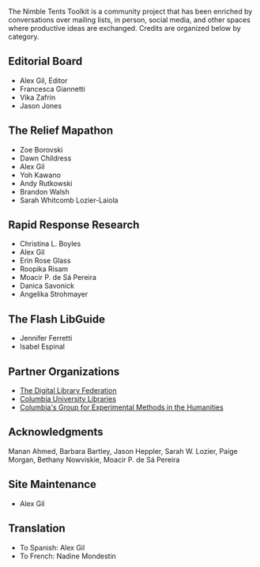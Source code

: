 The Nimble Tents Toolkit is a community project that has been enriched by conversations over mailing lists, in person, social media, and other spaces where productive ideas are exchanged. Credits are organized below by category.

## Editorial Board

- Alex Gil, Editor
- Francesca Giannetti
- Vika Zafrin
- Jason Jones

## The Relief Mapathon

- Zoe Borovski
- Dawn Childress
- Alex Gil
- Yoh Kawano
- Andy Rutkowski
- Brandon Walsh
- Sarah Whitcomb Lozier-Laiola

## Rapid Response Research

- Christina L. Boyles
- Alex Gil
- Erin Rose Glass
- Roopika Risam
- Moacir P. de Sá Pereira
- Danica Savonick
- Angelika Strohmayer

## The Flash LibGuide

- Jennifer Ferretti
- Isabel Espinal


## Partner Organizations

- [The Digital Library Federation](https://www.diglib.org/)
- [Columbia University Libraries](http://library.columbia.edu/services/digital-scholarship.html)
- [Columbia's Group for Experimental Methods in the Humanities](http://xpmethod.plaintext.in/)


## Acknowledgments

Manan Ahmed, Barbara Bartley, Jason Heppler, Sarah W. Lozier, Paige Morgan, Bethany Nowviskie, Moacir P. de Sá Pereira

## Site Maintenance

- Alex Gil

## Translation

- To Spanish: Alex Gil
- To French: Nadine Mondestin
